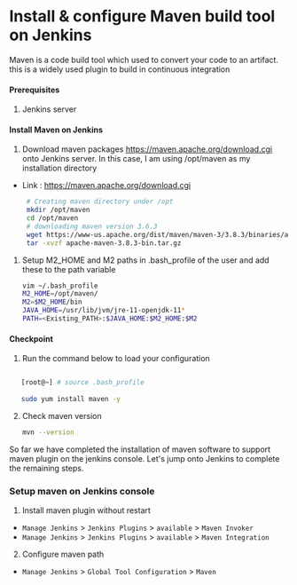 #  Install & configure Maven build tool on Jenkins
Maven is a code build tool which used to convert your code to an artifact. this is a widely used plugin to build in continuous integration


#### Prerequisites
1. Jenkins server

#### Install Maven on Jenkins
1. Download maven packages https://maven.apache.org/download.cgi onto Jenkins server. In this case, I am using /opt/maven as my installation directory
 - Link : https://maven.apache.org/download.cgi
    ```sh
     # Creating maven directory under /opt
     mkdir /opt/maven
     cd /opt/maven
     # downloading maven version 3.6.3
     wget https://www-us.apache.org/dist/maven/maven-3/3.8.3/binaries/apache-maven-3.8.3-bin.tar.gz 
     tar -xvzf apache-maven-3.8.3-bin.tar.gz
     ```
	
1. Setup M2_HOME and M2 paths in .bash_profile of the user and add these to the path variable
   ```sh
   vim ~/.bash_profile
   M2_HOME=/opt/maven/
   M2=$M2_HOME/bin
   JAVA_HOME=/usr/lib/jvm/jre-11-openjdk-11*
   PATH=<Existing_PATH>:$JAVA_HOME:$M2_HOME:$M2
   ```
#### Checkpoint 
1. Run the command below to load your configuration
```sh 

   [root@~] # source .bash_profile
   
   sudo yum install maven -y
```
2. Check maven version
  
    ```sh
    mvn --version
    ```
So far we have completed the installation of maven software to support maven plugin on the jenkins console. Let's jump onto Jenkins to complete the remaining steps. 

### Setup maven on Jenkins console
1. Install maven plugin without restart  
  - `Manage Jenkins` > `Jenkins Plugins` > `available` > `Maven Invoker`
  - `Manage Jenkins` > `Jenkins Plugins` > `available` > `Maven Integration`

2. Configure maven path
  - `Manage Jenkins` > `Global Tool Configuration` > `Maven`
